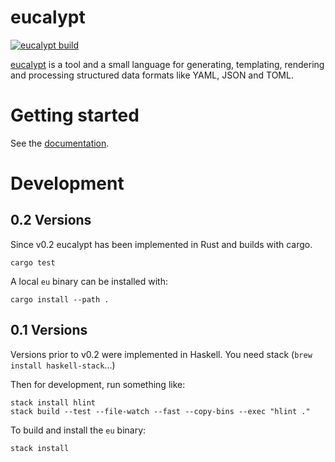 # eucalypt

[![eucalypt build](https://github.com/curvelogic/eucalypt/actions/workflows/build-rust.yaml/badge.svg)](https://github.com/curvelogic/eucalypt/actions/workflows/build-rust.yaml)

[eucalypt](https://curvelogic.github.io/eucalypt/) is a tool and a
small language for generating, templating, rendering and processing
structured data formats like YAML, JSON and TOML.

# Getting started

See the [documentation](https://curvelogic.github.io/eucalypt/).

# Development

## 0.2 Versions

Since v0.2 eucalypt has been implemented in Rust and builds with cargo.

```
cargo test
```

A local `eu` binary can be installed with:

```
cargo install --path .
```

## 0.1 Versions

Versions prior to v0.2 were implemented in Haskell. You need stack
(`brew install haskell-stack`...)

Then for development, run something like:

```
stack install hlint
stack build --test --file-watch --fast --copy-bins --exec "hlint ."
```

To build and install the `eu` binary:

```
stack install
```
